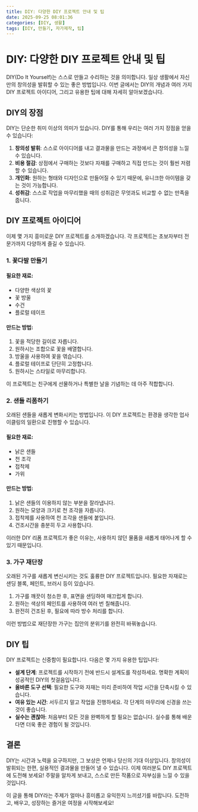 ```yaml
---
title: DIY: 다양한 DIY 프로젝트 안내 및 팁
date: 2025-09-25 08:01:36
categories: [DIY, 생활]
tags: [DIY, 만들기, 자가제작, 팁]
---
```


# DIY: 다양한 DIY 프로젝트 안내 및 팁

DIY(Do It Yourself)는 스스로 만들고 수리하는 것을 의미합니다. 일상 생활에서 자신만의 창의성을 발휘할 수 있는 좋은 방법입니다. 이번 글에서는 DIY의 개념과 여러 가지 DIY 프로젝트 아이디어, 그리고 유용한 팁에 대해 자세히 알아보겠습니다.

## DIY의 장점

DIY는 단순한 취미 이상의 의미가 있습니다. DIY를 통해 우리는 여러 가지 장점을 얻을 수 있습니다:

1. **창의성 발휘**: 스스로 아이디어를 내고 결과물을 만드는 과정에서 큰 창의성을 느낄 수 있습니다.
2. **비용 절감**: 상점에서 구매하는 것보다 자재를 구매하고 직접 만드는 것이 훨씬 저렴할 수 있습니다.
3. **개인화**: 원하는 형태와 디자인으로 만들어질 수 있기 때문에, 유니크한 아이템을 갖는 것이 가능합니다.
4. **성취감**: 스스로 작업을 마무리했을 때의 성취감은 무엇과도 비교할 수 없는 만족을 줍니다.

## DIY 프로젝트 아이디어

이제 몇 가지 흥미로운 DIY 프로젝트를 소개하겠습니다. 각 프로젝트는 초보자부터 전문가까지 다양하게 즐길 수 있습니다.

### 1. 꽃다발 만들기

#### 필요한 재료:
- 다양한 색상의 꽃
- 꽃 방울
- 수건
- 플로럴 테이프

#### 만드는 방법:
1. 꽃을 적당한 길이로 자릅니다.
2. 원하시는 조합으로 꽃을 배열합니다.
3. 방울을 사용하여 꽃을 엮습니다.
4. 플로럴 테이프로 단단히 고정합니다.
5. 원하시는 스타일로 마무리합니다.

이 프로젝트는 친구에게 선물하거나 특별한 날을 기념하는 데 아주 적합합니다.

### 2. 샌들 리폼하기

오래된 샌들을 새롭게 변화시키는 방법입니다. 이 DIY 프로젝트는 환경을 생각한 업사이클링의 일환으로 진행할 수 있습니다.

#### 필요한 재료:
- 낡은 샌들
- 천 조각
- 접착제
- 가위

#### 만드는 방법:
1. 낡은 샌들의 이용하지 않는 부분을 잘라냅니다.
2. 원하는 모양과 크기로 천 조각을 자릅니다.
3. 접착제를 사용하여 천 조각을 샌들에 붙입니다.
4. 건조시간을 충분히 두고 사용합니다.

이러한 DIY 리폼 프로젝트가 좋은 이유는, 사용하지 않던 물품을 새롭게 태어나게 할 수 있기 때문입니다.

### 3. 가구 재단장

오래된 가구를 새롭게 변신시키는 것도 훌륭한 DIY 프로젝트입니다. 필요한 자재로는 샌딩 블록, 페인트, 브러시 등이 있습니다.

1. 가구를 깨끗이 청소한 후, 표면을 샌딩하여 매끄럽게 합니다.
2. 원하는 색상의 페인트를 사용하여 여러 번 칠해줍니다.
3. 완전히 건조된 후, 필요에 따라 방수 처리를 합니다.

이런 방법으로 재단장한 가구는 집안의 분위기를 완전히 바꿔놓습니다.

## DIY 팁

DIY 프로젝트는 신중함이 필요합니다. 다음은 몇 가지 유용한 팁입니다:
- **설계 단계**: 프로젝트를 시작하기 전에 반드시 설계도를 작성하세요. 명확한 계획이 성공적인 DIY의 첫걸음입니다.
- **올바른 도구 선택**: 필요한 도구와 자재는 미리 준비하여 작업 시간을 단축시킬 수 있습니다.
- **여유 있는 시간**: 서두르지 말고 작업을 진행하세요. 각 단계의 마무리에 신경을 쓰는 것이 좋습니다.
- **실수는 괜찮아**: 처음부터 모든 것을 완벽하게 할 필요는 없습니다. 실수를 통해 배운다면 더욱 좋은 경험이 될 것입니다.

## 결론

DIY는 시간과 노력을 요구하지만, 그 보상은 언제나 당신의 기대 이상입니다. 창의성이 발휘되는 한편, 실용적인 결과물을 만들어 낼 수 있습니다. 이제 여러분도 DIY 프로젝트에 도전해 보세요! 주말을 알차게 보내고, 스스로 만든 작품으로 자부심을 느낄 수 있을 것입니다.

이 글을 통해 DIY라는 주제가 얼마나 흥미롭고 유익한지 느끼셨기를 바랍니다. 도전하고, 배우고, 성장하는 즐거운 여정을 시작해보세요!